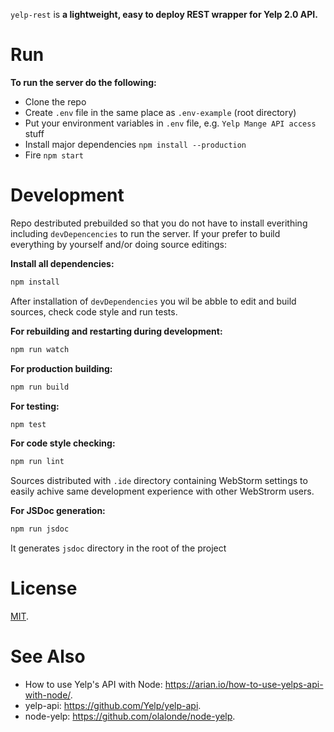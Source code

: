 `yelp-rest` is **a lightweight, easy to deploy REST wrapper for Yelp 2.0 API.**

# Run
**To run the server do the following:**

- Clone the repo
- Create `.env` file in the same place as `.env-example` (root directory)
- Put your environment variables in `.env` file, e.g. `Yelp Mange API access` stuff
- Install major dependencies `npm install --production`
- Fire `npm start`


# Development

Repo destributed prebuilded so that you do not have to install everithing including `devDepencencies` to run the server.
If your prefer to build everything by yourself and/or doing source editings:

**Install all dependencies:**
```sh
npm install
```

After installation of `devDependencies` you wil be abble to edit and build sources, check code style and run tests.

**For rebuilding and restarting during development:**
```sh
npm run watch
```

**For production building:**
```sh
npm run build
```

**For testing:**
```sh
npm test
```

**For code style checking:**
```sh
npm run lint
```

Sources distributed with `.ide` directory containing WebStorm settings to easily achive same development experience
with other WebStrorm users.

**For JSDoc generation:**
```sh
npm run jsdoc
```

It generates `jsdoc` directory in the root of the project

# License

[MIT](./LICENSE.txt).

# See Also

- How to use Yelp's API with Node: <https://arian.io/how-to-use-yelps-api-with-node/>.
- yelp-api: <https://github.com/Yelp/yelp-api>.
- node-yelp: <https://github.com/olalonde/node-yelp>.
